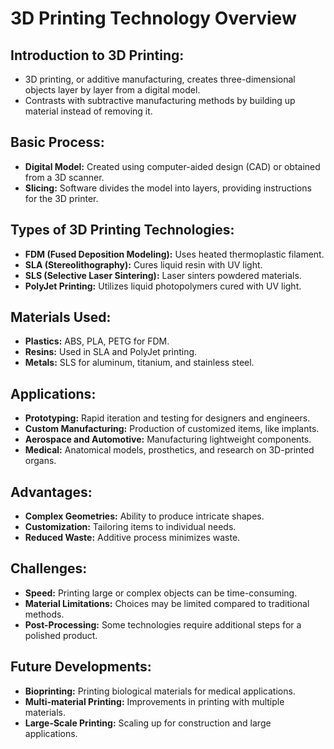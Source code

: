 # 3D Printing Technology Overview

## Introduction to 3D Printing:
- 3D printing, or additive manufacturing, creates three-dimensional objects layer by layer from a digital model.
- Contrasts with subtractive manufacturing methods by building up material instead of removing it.

## Basic Process:
- **Digital Model:** Created using computer-aided design (CAD) or obtained from a 3D scanner.
- **Slicing:** Software divides the model into layers, providing instructions for the 3D printer.

## Types of 3D Printing Technologies:
- **FDM (Fused Deposition Modeling):** Uses heated thermoplastic filament.
- **SLA (Stereolithography):** Cures liquid resin with UV light.
- **SLS (Selective Laser Sintering):** Laser sinters powdered materials.
- **PolyJet Printing:** Utilizes liquid photopolymers cured with UV light.

## Materials Used:
- **Plastics:** ABS, PLA, PETG for FDM.
- **Resins:** Used in SLA and PolyJet printing.
- **Metals:** SLS for aluminum, titanium, and stainless steel.

## Applications:
- **Prototyping:** Rapid iteration and testing for designers and engineers.
- **Custom Manufacturing:** Production of customized items, like implants.
- **Aerospace and Automotive:** Manufacturing lightweight components.
- **Medical:** Anatomical models, prosthetics, and research on 3D-printed organs.

## Advantages:
- **Complex Geometries:** Ability to produce intricate shapes.
- **Customization:** Tailoring items to individual needs.
- **Reduced Waste:** Additive process minimizes waste.

## Challenges:
- **Speed:** Printing large or complex objects can be time-consuming.
- **Material Limitations:** Choices may be limited compared to traditional methods.
- **Post-Processing:** Some technologies require additional steps for a polished product.

## Future Developments:
- **Bioprinting:** Printing biological materials for medical applications.
- **Multi-material Printing:** Improvements in printing with multiple materials.
- **Large-Scale Printing:** Scaling up for construction and large applications.

